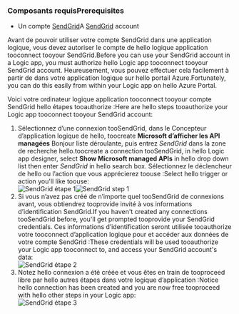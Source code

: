 ### <a name="prerequisites"></a><span data-ttu-id="c5dc8-101">Composants requis</span><span class="sxs-lookup"><span data-stu-id="c5dc8-101">Prerequisites</span></span>
* <span data-ttu-id="c5dc8-102">Un compte [SendGrid](https://www.SendGrid.com/)</span><span class="sxs-lookup"><span data-stu-id="c5dc8-102">A [SendGrid](https://www.SendGrid.com/) account</span></span> 

<span data-ttu-id="c5dc8-103">Avant de pouvoir utiliser votre compte SendGrid dans une application logique, vous devez autoriser le compte de hello logique application tooconnect tooyour SendGrid.</span><span class="sxs-lookup"><span data-stu-id="c5dc8-103">Before you can use your SendGrid account in a Logic app, you must authorize hello Logic app tooconnect tooyour SendGrid account.</span></span> <span data-ttu-id="c5dc8-104">Heureusement, vous pouvez effectuer cela facilement à partir de dans votre application logique sur hello portail Azure.</span><span class="sxs-lookup"><span data-stu-id="c5dc8-104">Fortunately, you can do this easily from within your Logic app on hello Azure Portal.</span></span> 

<span data-ttu-id="c5dc8-105">Voici votre ordinateur logique application tooconnect tooyour compte SendGrid hello étapes tooauthorize :</span><span class="sxs-lookup"><span data-stu-id="c5dc8-105">Here are hello steps tooauthorize your Logic app tooconnect tooyour SendGrid account:</span></span>

1. <span data-ttu-id="c5dc8-106">Sélectionnez d’une connexion tooSendGrid, dans le Concepteur d’application logique de hello, toocreate **Microsoft d’afficher les API managées** Bonjour liste déroulante, puis entrez *SendGrid* dans la zone de recherche hello.</span><span class="sxs-lookup"><span data-stu-id="c5dc8-106">toocreate a connection tooSendGrid, in hello Logic app designer, select **Show Microsoft managed APIs** in hello drop down list then enter *SendGrid* in hello search box.</span></span> <span data-ttu-id="c5dc8-107">Sélectionnez le déclencheur de hello ou l’action que vous apprécierez toouse :</span><span class="sxs-lookup"><span data-stu-id="c5dc8-107">Select hello trigger or action you'll like toouse:</span></span>  
   <span data-ttu-id="c5dc8-108">![SendGrid étape 1](./media/connectors-create-api-sendgrid/sendgrid-1.png)</span><span class="sxs-lookup"><span data-stu-id="c5dc8-108">![SendGrid step 1](./media/connectors-create-api-sendgrid/sendgrid-1.png)</span></span>
2. <span data-ttu-id="c5dc8-109">Si vous n’avez pas créé de n’importe quel tooSendGrid de connexions avant, vous obtiendrez tooprovide invité à vos informations d’identification SendGrid.</span><span class="sxs-lookup"><span data-stu-id="c5dc8-109">If you haven't created any connections tooSendGrid before, you'll get prompted tooprovide your SendGrid credentials.</span></span> <span data-ttu-id="c5dc8-110">Ces informations d’identification seront utilisée tooauthorize votre tooconnect d’application logique pour et accéder aux données de votre compte SendGrid :</span><span class="sxs-lookup"><span data-stu-id="c5dc8-110">These credentials will be used tooauthorize your Logic app tooconnect to, and access your SendGrid account's data:</span></span>  
   ![SendGrid étape 2](./media/connectors-create-api-sendgrid/sendgrid-2.png)
3. <span data-ttu-id="c5dc8-112">Notez hello connexion a été créée et vous êtes en train de tooproceed libre par hello autres étapes dans votre logique d’application :</span><span class="sxs-lookup"><span data-stu-id="c5dc8-112">Notice hello connection has been created and you are now free tooproceed with hello other steps in your Logic app:</span></span>  
   ![SendGrid étape 3](./media/connectors-create-api-sendgrid/sendgrid-3.png)   

